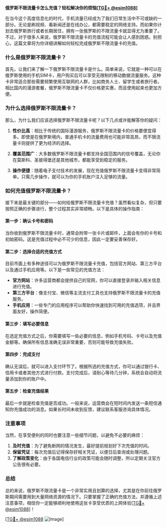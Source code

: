 **俄罗斯不限流量卡怎么充值？轻松解决你的烦恼[[TG💪+ @esim1088](https://t.me/s/esim1088)]**

在当今这个高度信息化的时代，手机流量已经成为了我们日常生活中不可或缺的一部分。无论是刷视频、看新闻还是在线办公，都需要稳定的网络支持。而如果你计划去俄罗斯旅行或者长期居住，拥有一张俄罗斯的不限流量卡就显得尤为重要了。不过，对于很多人来说，俄罗斯不限流量卡的充值流程可能会让人感到困惑。别担心，这篇文章将为你详细讲解如何轻松完成俄罗斯不限流量卡的充值。

### 什么是俄罗斯不限流量卡？

首先，让我们来了解一下俄罗斯不限流量卡是什么。简单来说，它就是一种可以在俄罗斯使用的手机SIM卡，用户购买后可以享受无限制的移动数据流量服务。这种卡非常适合那些需要频繁使用互联网的人群，比如商务人士、留学生或者旅行者。相比国内的漫游套餐，俄罗斯不限流量卡不仅价格更实惠，而且使用起来也更加方便。

### 为什么选择俄罗斯不限流量卡？

那么，为什么我们应该选择俄罗斯不限流量卡呢？以下几点或许能解答你的疑问：

1. **性价比高**：相比于传统的国际漫游服务，俄罗斯不限流量卡的价格要便宜得多。即使是在俄罗斯境内，普通手机卡的流量费用也可能非常高昂，而不限流量卡则提供了更为经济的选择。
   
2. **覆盖范围广**：大多数俄罗斯不限流量卡都支持全国范围内的信号覆盖，无论你在莫斯科、圣彼得堡还是其他城市，都能享受到稳定的服务。

3. **操作便捷**：随着电子支付技术的发展，现在充值俄罗斯不限流量卡变得非常简单。只需几步操作，就可以为你的手机账户注入足够的流量。

### 如何充值俄罗斯不限流量卡？

接下来是最关键的部分——如何给俄罗斯不限流量卡充值？虽然看似复杂，但只要按照正确的步骤进行，整个过程其实非常顺畅。以下是具体的操作指南：

#### 第一步：确认卡号和密码

当你收到俄罗斯不限流量卡时，通常会附带一张卡片或邮件，上面会有你的卡号和初始密码。这是充值过程中必不可少的信息，因此一定要妥善保存好。

#### 第二步：选择合适的充值方式

目前市面上有多种途径可以为俄罗斯不限流量卡充值，包括官方网站、第三方平台以及通过手机应用等。以下是一些常见的充值方法：

- **官方网站**：许多运营商都会提供自己的官网，你可以直接登录并输入相关信息进行充值。
- **第三方平台**：像支付宝、微信等主流支付工具也支持俄罗斯不限流量卡的充值服务。
- **手机应用**：一些专门的应用程序可以帮助你快速找到可用的充值选项，并且界面友好，操作简便。

#### 第三步：填写必要信息

在选定充值方式之后，你需要填写一些必要的信息，例如手机号码、卡号以及充值金额等。确保所有信息准确无误非常重要，否则可能导致充值失败。

#### 第四步：完成支付

确认无误后，就可以进入支付环节了。根据所选的充值方式，你可以通过银行卡、信用卡或者其他方式进行付款。支付完成后，请耐心等待几分钟，系统会自动将流量添加到你的账户中。

#### 第五步：检查充值结果

最后一步就是检查充值是否成功。一般来说，运营商会在短时间内发送一条短信通知你充值成功的消息。如果长时间未收到反馈，建议联系客服咨询具体情况。

### 注意事项

当然，在享受便利的同时也要注意一些细节问题，以避免不必要的麻烦：

1. **及时充值**：为了避免断网的情况发生，最好提前规划好下次充值的时间。
2. **保留凭证**：每次充值后记得保存好相关凭证，以便日后查询或处理问题。
3. **了解政策变化**：由于各国电信行业的政策可能会随时调整，所以定期关注官方公告很有必要。

### 总结

总的来说，俄罗斯不限流量卡是一个非常实用且划算的选择，尤其是在你前往俄罗斯期间需要用到大量网络资源的情况下。只要掌握了正确的充值方法，并遵循上述注意事项，相信你一定能够顺利地使用这张卡享受优质的上网体验[[TG💪+ @esim1088](https://t.me/s/esim1088)]！

[[TG💪+ @esim1088](https://t.me/s/esim1088) ![Image](https://i.postimg.cc/4NQfJmqS/Snipaste-2025-05-13-00-14-12.png)]